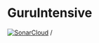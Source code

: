 # GuruIntensive
[![SonarCloud](https://sonarcloud.io/images/project_badges/sonarcloud-white.svg)](https://sonarcloud.io/dashboard?id=kashlyak_GuruIntensive)
/
